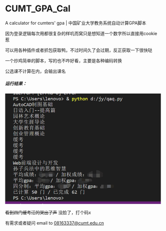 # CUMT_GPA_Cal

A calculator for cumters' gpa | 中国矿业大学教务系统自动计算GPA脚本



因为登录逻辑每次用都很复杂的样叽而窝只是想知道一个数字所以直接用cookie惹

可以用各种插件或者抓包获取鸭，不过时间久了会过期，反正获取一下很快哒

一个炒鸡简单的脚本，写的也不咋好看，主要是各种编码转换

公选课不计算在内，会输出课名

##### 运行结果：

![res](https://raw.githubusercontent.com/RingFall/CUMT_GPA_Cal/master/img/res.png)

 ~~看到四门缓考汪的哭出了声~~ 没脸了，打个码x

有需求或者疑问 email to 08163337@cumt.edu.cn